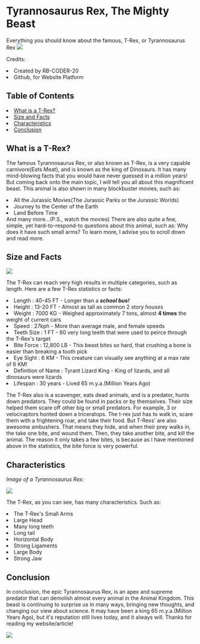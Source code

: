 <h1>Tyrannosaurus Rex, The Mighty Beast</h1>
Everything you should know about the famous, T-Rex, or Tyrannosaurus Rex

<img src="https://cdn.newsapi.com.au/image/v1/c32e77ada066e25b416c4c515f35049f?width=400">

Credits:
<li>Created by RB-CODER-20</li>
<li>Github, for Website Platform</li>

<h2>Table of Contents</h2>
<li class="link-on-website"><a href="#paraOne">What is a T-Rex?</a></li>
<li class="link-on-website"><a href="#paraTwo">Size and Facts</a></li>
<li class="link-on-website"><a href="#paraThree">Characteristics</a></li>
<li class="link-on-website"><a href="#paraFour">Conclusion</a></li>

<h2 id="paraOne">What is a T-Rex?</h2>
<p>The famous Tyrannosaurus Rex, or also known as T-Rex, is a very capable carnivore(Eats Meat), and is known as the king of Dinosaurs. It has many mind-blowing facts that you would have never guessed in a million years! But coming back onto the main topic, I will tell you all about this magnificent beast. This animal is also shown in many blockbuster movies, such as:
  <li>All the Jurassic Movies(The Jurassic Parks or the Jurassic Worlds)</li>
  <li>Journey to the Center of the Earth</li>
  <li>Land Before Time</li>
  And many more...(P.S., watch the movies)
There are also quite a few, simple, yet hard-to-respond-to questions about this animal, such as: Why does it have such small arms? To learn more, I advise you to scroll down and read more. </p>

<h2 id="paraTwo">Size and Facts</h2>
<img src="https://cdn.britannica.com/79/8079-050-8227DE49/Tyrannosaurus.jpg">
<p>The T-Rex can reach very high results in multiple categories, such as length. Here are a few T-Rex statistics or facts:</p>
<li>Length : 40-45 FT - Longer than a <strong><em>school bus!</em></strong></li>
<li>Height : 13-20 FT - Almost as tall as common 2 story <em>houses</em> </li>
<li>Weight : 7000 KG - Weighed approximately 7 tons, almost <strong>4 times</strong> the weight of current cars</li>
<li>Speed : 27kph - More than average male, and female speeds</li>
<li>Teeth Size : 1 FT - 60 very long teeth that were used to peirce through the T-Rex's target</li>
<li>Bite Force : 12,800 LB - This beast bites so hard, that crushing a bone is easier than breaking a tooth pick</li>
<li>Eye Sight : 6 KM - This creature can visually see anything at a max rate of 6 KM!</li>
<li>Definition of Name : Tyrant Lizard King - King of lizards, and all dinosaurs were lizards</li>
<li>Lifespan : 30 years - Lived 65 m.y.a.(Million Years Ago)</li>
<p>The T-Rex also is a scavenger, eats dead animals, and is a predator, hunts down predators. They could be found in packs or by themselves. Their size helped them scare off other big or small predators. For example, 3 or velociraptors honted down a triceratops. The t-rex just has to walk in, scare them with a frightening roar, and take their food. But T-Rexs' are also awesome ambushers. That means they hide, and when their prey walks in, the take one bite, and wound them. Then, they take another bite, and kill the animal. The reason it only takes a few bites, is because as I have mentioned above in the statistics, the bite force is very powerful. </p>

<h2>Characteristics</h2>
<p><em>Image of a Tyrannosaurus Rex:</em></p>
<img src="https://www.si.edu/sites/default/files/newsdesk/photos/skeleton.jpg">
<p>The T-Rex, as you can see, has many characteristics. Such as:</p>
<li>The T-Rex's Small Arms</li>
<li>Large Head</li>
<li>Many long teeth</li>
<li>Long tail</li>
<li>Horizontal Body</li>
<li>Strong Ligaments</li>
<li>Large Body</li>
<li>Strong Jaw</li>

<h2 id="paraFour">Conclusion</h2>
<p>In conclusion, the epic Tyrannosaurus Rex, is an apex and supreme predator that can demolish almost every animal in the Animal Kingdom. This beast is continuing to surprise us in many ways, bringing new thoughts, and changing our view about science. It may have been a king 65 m.y.a.(Million Years Ago), but it's reputation still lives today, and it always will. Thanks for reading my website/article!</p>
<img src="https://www.wired.com/images_blogs/wiredscience/2009/09/sereno2hr.jpg">
